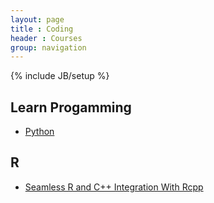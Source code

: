 ```yaml
---
layout: page
title : Coding
header : Courses
group: navigation
---
```

{% include JB/setup %}

## Learn Progamming 

* [Python](python)





## R 

* [Seamless R and C++ Integration With Rcpp](https://bookdown.org/eugenesun95/Seamless_R_and_Cpp/)




